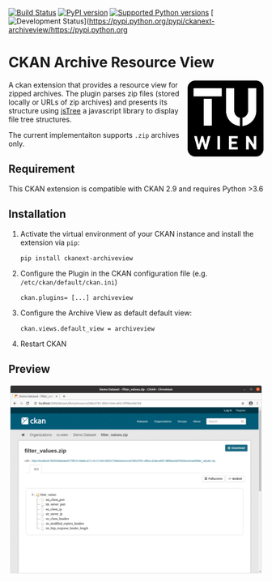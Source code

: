 [![Build Status](https://travis-ci.org/fwoerister/ckanext-archiveview.svg?branch=master)](https://travis-ci.org/fwoerister/ckanext-archiveview)
[![PyPI version](https://badge.fury.io/py/ckanext-archiveview.svg)](https://badge.fury.io/py/ckanext-archiveview)
[![Supported Python versions](https://pypip.in/py_versions/ckanext-archiveview/badge.svg)](https://pypi.python.org/pypi/ckanext-archiveview/)
[![Development Status](https://pypip.in/status/ckanext-archiveview/badge.svg)](https://pypi.python.org/pypi/ckanext-archiveview/https://pypi.python.org

# CKAN Archive Resource View
<img src="https://raw.githubusercontent.com/fwoerister/ckanext-mongodatastore/master/images/TU_Signet_SW_rgb.png" align="right" width="150px"/>

A ckan extension that provides a resource view for zipped archives. The plugin parses zip files (stored locally or URLs of zip archives) and presents its structure using [jsTree](https://www.jstree.com/) a javascript library to display file tree structures.

The current implementaiton supports `.zip` archives only.


## Requirement
This CKAN extension is compatible with CKAN 2.9 and requires Python >3.6

## Installation

1) Activate the virtual environment of your CKAN instance and install the extension via `pip`:
    ```
    pip install ckanext-archiveview
    ```

2) Configure the Plugin in the CKAN configuration file (e.g. `/etc/ckan/default/ckan.ini`)

    ```
    ckan.plugins= [...] archiveview
    ```

3) Configure the Archive View as default default view:
    ```
    ckan.views.default_view = archiveview
    ```

4) Restart CKAN

## Preview
<img src="https://raw.githubusercontent.com/fwoerister/ckanext-archiveview/main/img/ckanext-archive.png"/>
